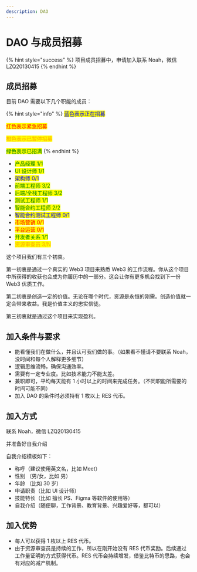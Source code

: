 ```yaml
---
description: DAO
---
```


# DAO 与成员招募

{% hint style="success" %}
项目成员招募中，申请加入联系 Noah，微信 LZQ20130415
{% endhint %}

## 成员招募

目前 DAO 需要以下几个职能的成员：

{% hint style="info" %}
<mark style="color:blue;">蓝色表示正在招募</mark>

<mark style="color:red;">红色表示紧急招募</mark>

<mark style="color:orange;">橙色表示已暂停招募</mark>

<mark style="color:green;">绿色表示已招满</mark>
{% endhint %}

* <mark style="color:green;">产品经理 1/1</mark>
* <mark style="color:green;">UI 设计师 1/1</mark>
* <mark style="color:blue;">架构师 0/1</mark>
* <mark style="color:green;">前端工程师 3/2</mark>
* <mark style="color:green;">后端/全栈工程师 3/2</mark>
* <mark style="color:green;">测试工程师 1/1</mark>
* <mark style="color:green;">智能合约工程师 2/2</mark>
* <mark style="color:blue;">智能合约测试工程师 0/1</mark>
* <mark style="color:red;">市场营销 0/1</mark>
* <mark style="color:red;">平台运营 0/1</mark>
* <mark style="color:green;">开发者关系 1/1</mark>
* <mark style="color:orange;">资源审查员 3/N</mark>

这个项目我们有三个初衷。

第一初衷是通过一个真实的 Web3 项目来熟悉 Web3 的工作流程。你从这个项目中所获得的收获也会成为你履历中的一部分。这会让你有更多机会找到下一份 Web3 优质工作。

第二初衷是创造一定的价值。无论在哪个时代，资源是永恒的刚需。创造价值就一定会带来收益。我是价值主义的忠实信徒。

第三初衷就是通过这个项目来实现盈利。

## 加入条件与要求

* 能看懂我们在做什么，并且认可我们做的事。（如果看不懂请不要联系 Noah，没时间和每个人解释更多细节）
* 逻辑思维流畅，确保沟通效率。
* 需要有一定专业度。比如技术能力不能太差。
* 兼职即可，平均每天能有 1 小时以上的时间来完成任务。（不同职能所需要的时间可能不同）
* 加入 DAO 的条件时必须持有 1 枚以上 RES 代币。

## 加入方式

联系 Noah，微信 LZQ20130415

并准备好自我介绍

自我介绍模板如下：

* 称呼（建议使用英文名，比如 Meet）
* 性别 （男/女，比如 男）
* 年龄 （比如 30 岁）
* 申请职责（比如 UI 设计师）
* 技能特长（比如 擅长 PS、Figma 等软件的使用等）
* 自我介绍（随便聊，工作背景、教育背景、兴趣爱好等，都可以）

## 加入优势

* 每人可以获得 1 枚以上 RES 代币。
* 由于资源审查员是持续的工作，所以在刚开始没有 RES 代币奖励。后续通过工作量证明的方式获得代币。RES 代币会持续增发，借鉴比特币的思路，也会有对应的减产机制。



##
